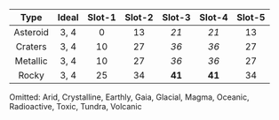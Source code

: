|Type|Ideal|Slot-1|Slot-2|Slot-3|Slot-4|Slot-5|
|:-:|:-:|:-:|:-:|:-:|:-:|:-:|
|Asteroid|3, 4|0|13|_21_|_21_|13|
|Craters|3, 4|10|27|_36_|_36_|27|
|Metallic|3, 4|10|27|_36_|_36_|27|
|Rocky|3, 4|25|34|**41**|**41**|34|

Omitted: Arid, Crystalline, Earthly, Gaia, Glacial, Magma, Oceanic, Radioactive, Toxic, Tundra, Volcanic

